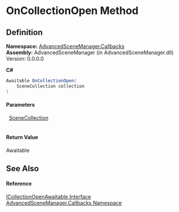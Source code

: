 # OnCollectionOpen Method




## Definition
**Namespace:** <a href="N_AdvancedSceneManager_Callbacks.md">AdvancedSceneManager.Callbacks</a>  
**Assembly:** AdvancedSceneManager (in AdvancedSceneManager.dll) Version: 0.0.0.0

**C#**
``` C#
Awaitable OnCollectionOpen(
	SceneCollection collection
)
```



#### Parameters
<dl><dt>  <a href="T_AdvancedSceneManager_Models_SceneCollection.md">SceneCollection</a></dt><dd> </dd></dl>

#### Return Value
Awaitable

## See Also


#### Reference
<a href="T_AdvancedSceneManager_Callbacks_ICollectionOpenAwaitable.md">ICollectionOpenAwaitable Interface</a>  
<a href="N_AdvancedSceneManager_Callbacks.md">AdvancedSceneManager.Callbacks Namespace</a>  
